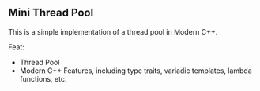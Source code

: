 ## Mini Thread Pool
This is a simple implementation of a thread pool in Modern C++.

Feat:
- Thread Pool
- Modern C++ Features, including type traits, variadic templates, lambda functions, etc.

